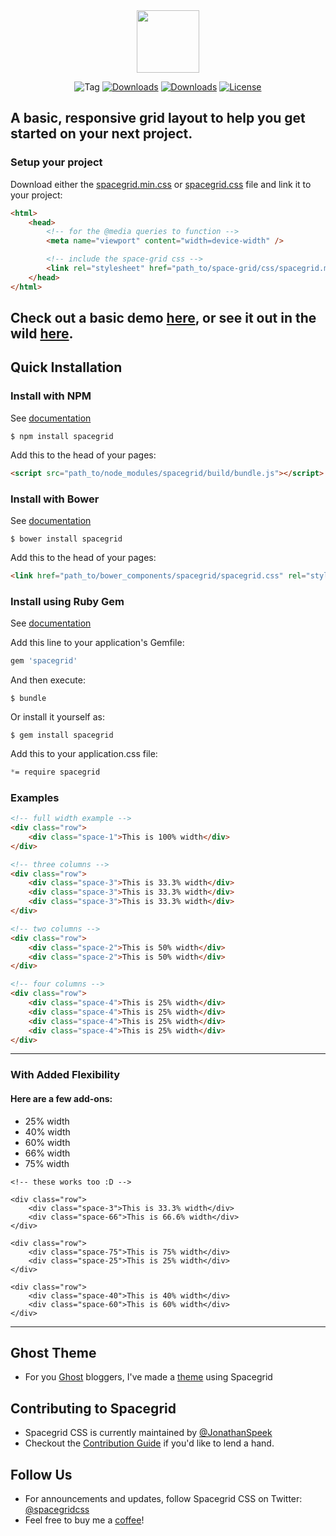 <div align="center">
    <img style="width:100px;height:auto;" src="https://cdn.rawgit.com/JonathanSpeek/spacegrid/master/spacegrid-logo.svg"/>
    <p align="center">
  <img src="https://img.shields.io/github/tag/jonathanspeek/spacegrid.svg" alt="Tag">
  <a href="https://rubygems.org/gems/spacegrid"><img src="https://img.shields.io/gem/dt/spacegrid.svg" alt="Downloads"></a>
  <a href="https://www.npmjs.com/package/spacegrid"><img src="https://img.shields.io/npm/dt/spacegrid.svg" alt="Downloads"></a>
  <a href="https://github.com/JonathanSpeek/spacegrid/blob/master/LICENSE.txt"><img src="https://img.shields.io/github/license/jonathanspeek/spacegrid.svg" alt="License"></a>
</p>
</div>

A basic, responsive grid layout to help you get started on your next project.
---

### Setup your project

Download either the [spacegrid.min.css](https://raw.githubusercontent.com/JonathanSpeek/spacegrid/master/spacegrid.min.css) or [spacegrid.css](https://raw.githubusercontent.com/JonathanSpeek/spacegrid/master/spacegrid.css) file and link it to your project:

```html
<html>
	<head>
		<!-- for the @media queries to function -->
		<meta name="viewport" content="width=device-width" />

		<!-- include the space-grid css -->
		<link rel="stylesheet" href="path_to/space-grid/css/spacegrid.min.css">
	</head>
</html>
```

## Check out a basic demo [here](http://jspeek.me/spacegrid/index.html), or see it out in the wild [here](http://jspeek.me).


## Quick Installation

### Install with NPM
See [documentation](https://www.npmjs.com/search?q=spacegrid)

    $ npm install spacegrid

Add this to the head of your pages:
```html
<script src="path_to/node_modules/spacegrid/build/bundle.js"></script>
```

### Install with Bower
See [documentation](https://github.com/JonathanSpeek/spacegrid_bower.git)

    $ bower install spacegrid

Add this to the head of your pages:
```html
<link href="path_to/bower_components/spacegrid/spacegrid.css" rel="stylesheet" type="text/css">
```


### Install using Ruby Gem
See [documentation](https://rubygems.org/gems/spacegrid)

Add this line to your application's Gemfile:

```ruby
gem 'spacegrid'
```

And then execute:

    $ bundle

Or install it yourself as:

    $ gem install spacegrid

Add this to your application.css file:
```css
*= require spacegrid
```

### Examples

```html
<!-- full width example -->
<div class="row">
	<div class="space-1">This is 100% width</div>
</div>

<!-- three columns -->
<div class="row">
    <div class="space-3">This is 33.3% width</div>
    <div class="space-3">This is 33.3% width</div>
    <div class="space-3">This is 33.3% width</div>
</div>

<!-- two columns -->
<div class="row">
    <div class="space-2">This is 50% width</div>
    <div class="space-2">This is 50% width</div>
</div>

<!-- four columns -->
<div class="row">
    <div class="space-4">This is 25% width</div>
    <div class="space-4">This is 25% width</div>
    <div class="space-4">This is 25% width</div>
    <div class="space-4">This is 25% width</div>
</div>
```
---
### With Added Flexibility

#### Here are a few add-ons:

* 25% width
* 40% width
* 60% width
* 66% width
* 75% width

```
<!-- these works too :D -->

<div class="row">
    <div class="space-3">This is 33.3% width</div>
    <div class="space-66">This is 66.6% width</div>
</div>

<div class="row">
    <div class="space-75">This is 75% width</div>
    <div class="space-25">This is 25% width</div>
</div>

<div class="row">
    <div class="space-40">This is 40% width</div>
    <div class="space-60">This is 60% width</div>
</div>
```
---

## Ghost Theme
- For you [Ghost](http://ghost.org) bloggers, I've made a [theme](https://github.com/JonathanSpeek/spacegrid_ghost_theme) using Spacegrid

## Contributing to Spacegrid
- Spacegrid CSS is currently maintained by [@JonathanSpeek](http://github.com/jonathanspeek)
- Checkout the [Contribution Guide](https://github.com/JonathanSpeek/spacegrid/blob/master/CONTRIBUTING.md) if you'd like to lend a hand.

## Follow Us
- For announcements and updates, follow Spacegrid CSS on Twitter: [@spacegridcss](http://twitter.com/spacegridcss)
- Feel free to buy me a [coffee](https://ko-fi.com/A378OHL)! 
